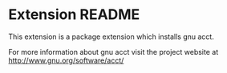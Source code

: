 # Extension README

This extension is a package extension which installs gnu acct.

For more information about gnu acct visit the project website at
http://www.gnu.org/software/acct/

